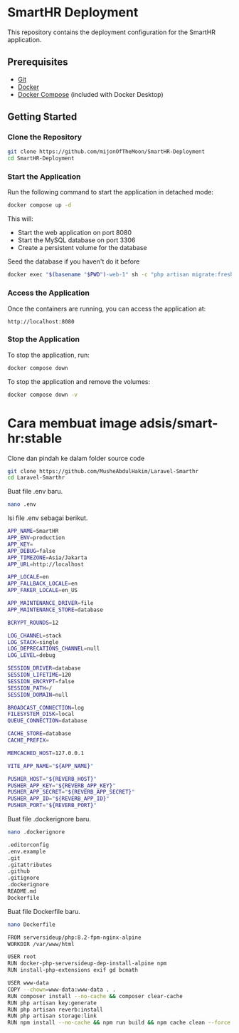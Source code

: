 # SmartHR Deployment

This repository contains the deployment configuration for the SmartHR application.

## Prerequisites

- [Git](https://git-scm.com/downloads)
- [Docker](https://www.docker.com/products/docker-desktop/)
- [Docker Compose](https://docs.docker.com/compose/install/) (included with Docker Desktop)

## Getting Started

### Clone the Repository

```bash
git clone https://github.com/mijonOfTheMoon/SmartHR-Deployment
cd SmartHR-Deployment
```

### Start the Application

Run the following command to start the application in detached mode:

```bash
docker compose up -d
```

This will:
- Start the web application on port 8080
- Start the MySQL database on port 3306
- Create a persistent volume for the database

Seed the database if you haven't do it before

```bash
docker exec "$(basename "$PWD")-web-1" sh -c "php artisan migrate:fresh --seed --force && php artisan module:migrate --all --seed --force"
```

### Access the Application

Once the containers are running, you can access the application at:

```
http://localhost:8080
```

### Stop the Application

To stop the application, run:

```bash
docker compose down
```

To stop the application and remove the volumes:

```bash
docker compose down -v
```

# Cara membuat image adsis/smart-hr:stable

Clone dan pindah ke dalam folder source code

```bash
git clone https://github.com/MusheAbdulHakim/Laravel-Smarthr
cd Laravel-Smarthr
```

Buat file .env baru.

```bash
nano .env
```

Isi file .env sebagai berikut.

```bash
APP_NAME=SmartHR
APP_ENV=production
APP_KEY=
APP_DEBUG=false
APP_TIMEZONE=Asia/Jakarta
APP_URL=http://localhost

APP_LOCALE=en
APP_FALLBACK_LOCALE=en
APP_FAKER_LOCALE=en_US

APP_MAINTENANCE_DRIVER=file
APP_MAINTENANCE_STORE=database

BCRYPT_ROUNDS=12

LOG_CHANNEL=stack
LOG_STACK=single
LOG_DEPRECATIONS_CHANNEL=null
LOG_LEVEL=debug

SESSION_DRIVER=database
SESSION_LIFETIME=120
SESSION_ENCRYPT=false
SESSION_PATH=/
SESSION_DOMAIN=null

BROADCAST_CONNECTION=log
FILESYSTEM_DISK=local
QUEUE_CONNECTION=database

CACHE_STORE=database
CACHE_PREFIX=

MEMCACHED_HOST=127.0.0.1

VITE_APP_NAME="${APP_NAME}"

PUSHER_HOST="${REVERB_HOST}"
PUSHER_APP_KEY="${REVERB_APP_KEY}"
PUSHER_APP_SECRET="${REVERB_APP_SECRET}"
PUSHER_APP_ID="${REVERB_APP_ID}"
PUSHER_PORT="${REVERB_PORT}"
```
Buat file .dockerignore baru.

```bash
nano .dockerignore
```

```bash
.editorconfig
.env.example
.git
.gitattributes
.github
.gitignore
.dockerignore
README.md
Dockerfile
```

Buat file Dockerfile baru.

```bash
nano Dockerfile
```

```bash
FROM serversideup/php:8.2-fpm-nginx-alpine
WORKDIR /var/www/html

USER root
RUN docker-php-serversideup-dep-install-alpine npm
RUN install-php-extensions exif gd bcmath

USER www-data
COPY --chown=www-data:www-data . .
RUN composer install --no-cache && composer clear-cache
RUN php artisan key:generate
RUN php artisan reverb:install
RUN php artisan storage:link
RUN npm install --no-cache && npm run build && npm cache clean --force && rm -rf node_modules
```